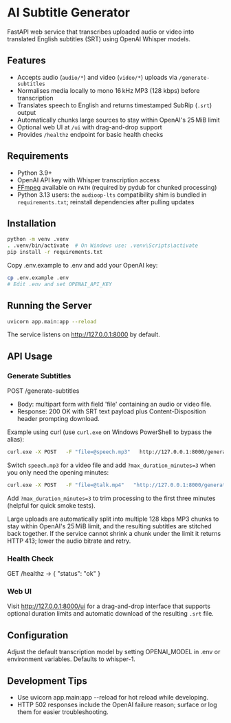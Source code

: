 # AI Subtitle Generator

FastAPI web service that transcribes uploaded audio or video into translated English subtitles (SRT) using OpenAI Whisper models.

## Features
- Accepts audio (`audio/*`) and video (`video/*`) uploads via `/generate-subtitles`
- Normalises media locally to mono 16 kHz MP3 (128 kbps) before transcription
- Translates speech to English and returns timestamped SubRip (`.srt`) output
- Automatically chunks large sources to stay within OpenAI's 25 MiB limit
- Optional web UI at `/ui` with drag-and-drop support
- Provides `/healthz` endpoint for basic health checks

## Requirements
- Python 3.9+
- OpenAI API key with Whisper transcription access
- [FFmpeg](https://ffmpeg.org/) available on `PATH` (required by pydub for chunked processing)
- Python 3.13 users: the `audioop-lts` compatibility shim is bundled in `requirements.txt`; reinstall dependencies after pulling updates

## Installation
~~~bash
python -m venv .venv
. .venv/bin/activate  # On Windows use: .venv\Scripts\activate
pip install -r requirements.txt
~~~

Copy .env.example to .env and add your OpenAI key:
~~~bash
cp .env.example .env
# Edit .env and set OPENAI_API_KEY
~~~

## Running the Server
~~~bash
uvicorn app.main:app --reload
~~~

The service listens on http://127.0.0.1:8000 by default.

## API Usage
### Generate Subtitles
POST /generate-subtitles

- Body: multipart form with field 'file' containing an audio or video file.
- Response: 200 OK with SRT text payload plus Content-Disposition header prompting download.

Example using curl (use `curl.exe` on Windows PowerShell to bypass the alias):
~~~bash
curl.exe -X POST   -F "file=@speech.mp3"   http://127.0.0.1:8000/generate-subtitles   -o subtitles.srt
~~~

Switch `speech.mp3` for a video file and add `?max_duration_minutes=3` when you only need the opening minutes:
~~~bash
curl.exe -X POST   -F "file=@talk.mp4"   "http://127.0.0.1:8000/generate-subtitles?max_duration_minutes=3"   -o subtitles.srt
~~~

Add `?max_duration_minutes=3` to trim processing to the first three minutes (helpful for quick smoke tests).

Large uploads are automatically split into multiple 128 kbps MP3 chunks to stay within OpenAI's 25 MiB limit, and the resulting subtitles are stitched back together. If the service cannot shrink a chunk under the limit it returns HTTP 413; lower the audio bitrate and retry.

### Health Check
GET /healthz → { "status": "ok" }

### Web UI
Visit http://127.0.0.1:8000/ui for a drag-and-drop interface that supports optional duration limits and automatic download of the resulting `.srt` file.

## Configuration
Adjust the default transcription model by setting OPENAI_MODEL in .env or environment variables. Defaults to whisper-1.

## Development Tips
- Use uvicorn app.main:app --reload for hot reload while developing.
- HTTP 502 responses include the OpenAI failure reason; surface or log them for easier troubleshooting.
